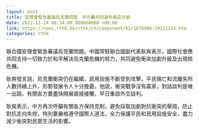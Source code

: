 ```yaml
---
layout: post
title: 安理會緊急審議烏克蘭問題　中方籲共同避免衝突升級
date: 2022-11-24 08:34:00.000000000 +08:00
link: https://news.rthk.hk/rthk/ch/component/k2/1676986-20221124.htm
categories: rthk
---
```


聯合國安理會緊急審議烏克蘭問題。中國常駐聯合國副代表耿爽表示，國際社會應共同支持一切致力於和平解決烏克蘭危機的努力，共同避免衝突加劇升級及出現核危機。
 
耿爽發言說，烏克蘭衝突仍在繼續，民用設施不斷受到攻擊，平民傷亡和流離失所人數持續上升，形勢發展令人十分擔憂。他說，衝突戰爭沒有贏家，對話談判是唯一出路。有關各方要盡快開展直接接觸，早日重啟外交談判。

耿爽表示，中方再次呼籲有關各方保持克制，避免採取加劇對抗衝突的舉措，防止對抗走向失控，特別要嚴格遵守國際人道法，全力保護平民和民用設施安全，盡力減少衝突對民眾生活的影響。
